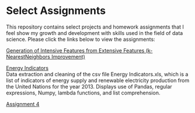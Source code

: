 
# Select Assignments

This repository contains select projects and homework assignments that I feel show my growth and development with skills used in the field of data science.
Please click the links below to view the assignments:

[Generation of Intensive Features from Extensive Features (k-NearestNeighbors Improvement)](https://nbviewer.jupyter.org/github/kylejlynch/Assignments/blob/master/k-NN_Feature_Improvement.ipynb)

[Energy Indicators](https://nbviewer.jupyter.org/github/kylejlynch/Select_Assignments/blob/master/Assignment3.ipynb)  
Data extraction and cleaning of the csv file Energy Indicators.xls, which is a list of indicators of energy supply and renewable electricity production from the United Nations for the year 2013. Displays use of Pandas, regular expressions, Numpy, lambda functions, and list comprehension.

[Assignment 4](https://nbviewer.jupyter.org/github/kylejlynch/Select_Assignments/blob/master/Assignment4.ipynb)
